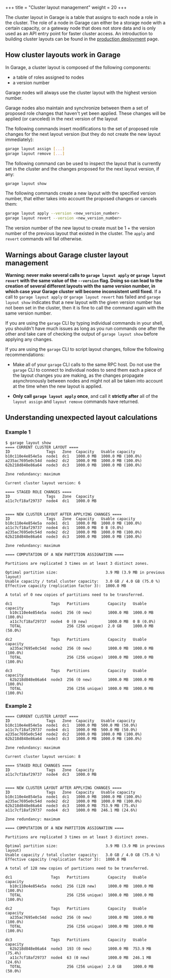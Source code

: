+++
title = "Cluster layout management"
weight = 20
+++

The cluster layout in Garage is a table that assigns to each node a role in
the cluster. The role of a node in Garage can either be a storage node with
a certain capacity, or a gateway node that does not store data and is only
used as an API entry point for faster cluster access.
An introduction to building cluster layouts can be found in the [production deployment](@/documentation/cookbook/real-world.md) page.

## How cluster layouts work in Garage

In Garage, a cluster layout is composed of the following components:

- a table of roles assigned to nodes
- a version number

Garage nodes will always use the cluster layout with the highest version number.

Garage nodes also maintain and synchronize between them a set of proposed role
changes that haven't yet been applied. These changes will be applied (or
canceled) in the next version of the layout

The following commands insert modifications to the set of proposed role changes
for the next layout version (but they do not create the new layout immediately):

```bash
garage layout assign [...]
garage layout remove [...]
```

The following command can be used to inspect the layout that is currently set in the cluster
and the changes proposed for the next layout version, if any:

```bash
garage layout show
```

The following commands create a new layout with the specified version number,
that either takes into account the proposed changes or cancels them:

```bash
garage layout apply --version <new_version_number>
garage layout revert --version <new_version_number>
```

The version number of the new layout to create must be 1 + the version number
of the previous layout that existed in the cluster.  The `apply` and `revert`
commands will fail otherwise.

## Warnings about Garage cluster layout management

**Warning: never make several calls to `garage layout apply` or `garage layout
revert` with the same value of the `--version` flag. Doing so can lead to the
creation of several different layouts with the same version number, in which
case your Garage cluster will become inconsistent until fixed.** If a call to
`garage layout apply` or `garage layout revert` has failed and `garage layout
show` indicates that a new layout with the given version number has not been
set in the cluster, then it is fine to call the command again with the same
version number.

If you are using the `garage` CLI by typing individual commands in your
shell, you shouldn't have much issues as long as you run commands one after
the other and take care of checking the output of `garage layout show`
before applying any changes.

If you are using the `garage` CLI to script layout changes, follow the following recommendations:

- Make all of your `garage` CLI calls to the same RPC host. Do not use the
  `garage` CLI to connect to individual nodes to send them each a piece of the
  layout changes you are making, as the changes propagate asynchronously
  between nodes and might not all be taken into account at the time when the
  new layout is applied.

- **Only call `garage layout apply` once**, and call it **strictly after** all
  of the `layout assign` and `layout remove` commands have returned.


## Understanding unexpected layout calculations


### Example 1

```
$ garage layout show
==== CURRENT CLUSTER LAYOUT ====
ID                Tags   Zone  Capacity   Usable capacity
b10c110e4e854e5a  node1  dc1   1000.0 MB  1000.0 MB (100.0%)
a235ac7695e0c54d  node2  dc2   1000.0 MB  1000.0 MB (100.0%)
62b218d848e86a64  node3  dc3   1000.0 MB  1000.0 MB (100.0%)

Zone redundancy: maximum

Current cluster layout version: 6

==== STAGED ROLE CHANGES ====
ID                Tags   Zone  Capacity
a11c7cf18af29737  node4  dc1   1000.0 MB


==== NEW CLUSTER LAYOUT AFTER APPLYING CHANGES ====
ID                Tags   Zone  Capacity   Usable capacity
b10c110e4e854e5a  node1  dc1   1000.0 MB  1000.0 MB (100.0%)
a11c7cf18af29737  node4  dc1   1000.0 MB  0 B (0.0%)
a235ac7695e0c54d  node2  dc2   1000.0 MB  1000.0 MB (100.0%)
62b218d848e86a64  node3  dc3   1000.0 MB  1000.0 MB (100.0%)

Zone redundancy: maximum

==== COMPUTATION OF A NEW PARTITION ASSIGNATION ====

Partitions are replicated 3 times on at least 3 distinct zones.

Optimal partition size:                     3.9 MB (3.9 MB in previous layout)
Usable capacity / total cluster capacity:   3.0 GB / 4.0 GB (75.0 %)
Effective capacity (replication factor 3):  1000.0 MB

A total of 0 new copies of partitions need to be transferred.

dc1                 Tags   Partitions        Capacity   Usable capacity
  b10c110e4e854e5a  node1  256 (0 new)       1000.0 MB  1000.0 MB (100.0%)
  a11c7cf18af29737  node4  0 (0 new)         1000.0 MB  0 B (0.0%)
  TOTAL                    256 (256 unique)  2.0 GB     1000.0 MB (50.0%)

dc2                 Tags   Partitions        Capacity   Usable capacity
  a235ac7695e0c54d  node2  256 (0 new)       1000.0 MB  1000.0 MB (100.0%)
  TOTAL                    256 (256 unique)  1000.0 MB  1000.0 MB (100.0%)

dc3                 Tags   Partitions        Capacity   Usable capacity
  62b218d848e86a64  node3  256 (0 new)       1000.0 MB  1000.0 MB (100.0%)
  TOTAL                    256 (256 unique)  1000.0 MB  1000.0 MB (100.0%)
```

### Example 2

```
==== CURRENT CLUSTER LAYOUT ====
ID                Tags   Zone  Capacity   Usable capacity
b10c110e4e854e5a  node1  dc1   1000.0 MB  500.0 MB (50.0%)
a11c7cf18af29737  node4  dc1   1000.0 MB  500.0 MB (50.0%)
a235ac7695e0c54d  node2  dc2   1000.0 MB  1000.0 MB (100.0%)
62b218d848e86a64  node3  dc3   1000.0 MB  1000.0 MB (100.0%)

Zone redundancy: maximum

Current cluster layout version: 8

==== STAGED ROLE CHANGES ====
ID                Tags   Zone  Capacity
a11c7cf18af29737  node4  dc3   1000.0 MB


==== NEW CLUSTER LAYOUT AFTER APPLYING CHANGES ====
ID                Tags   Zone  Capacity   Usable capacity
b10c110e4e854e5a  node1  dc1   1000.0 MB  1000.0 MB (100.0%)
a235ac7695e0c54d  node2  dc2   1000.0 MB  1000.0 MB (100.0%)
62b218d848e86a64  node3  dc3   1000.0 MB  753.9 MB (75.4%)
a11c7cf18af29737  node4  dc3   1000.0 MB  246.1 MB (24.6%)

Zone redundancy: maximum

==== COMPUTATION OF A NEW PARTITION ASSIGNATION ====

Partitions are replicated 3 times on at least 3 distinct zones.

Optimal partition size:                     3.9 MB (3.9 MB in previous layout)
Usable capacity / total cluster capacity:   3.0 GB / 4.0 GB (75.0 %)
Effective capacity (replication factor 3):  1000.0 MB

A total of 128 new copies of partitions need to be transferred.

dc1                 Tags   Partitions        Capacity   Usable capacity
  b10c110e4e854e5a  node1  256 (128 new)     1000.0 MB  1000.0 MB (100.0%)
  TOTAL                    256 (256 unique)  1000.0 MB  1000.0 MB (100.0%)

dc2                 Tags   Partitions        Capacity   Usable capacity
  a235ac7695e0c54d  node2  256 (0 new)       1000.0 MB  1000.0 MB (100.0%)
  TOTAL                    256 (256 unique)  1000.0 MB  1000.0 MB (100.0%)

dc3                 Tags   Partitions        Capacity   Usable capacity
  62b218d848e86a64  node3  193 (0 new)       1000.0 MB  753.9 MB (75.4%)
  a11c7cf18af29737  node4  63 (0 new)        1000.0 MB  246.1 MB (24.6%)
  TOTAL                    256 (256 unique)  2.0 GB     1000.0 MB (50.0%)
```
